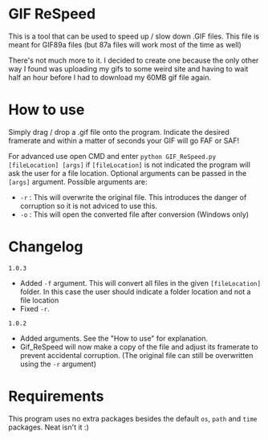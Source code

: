 # GIF ReSpeed
This is a tool that can be used to speed up / slow down .GIF files. This file is meant for GIF89a files (but 87a files will work most of the time as well)

There's not much more to it. I decided to create one because the only other way I found was uploading my gifs to some weird site and having to wait half an hour before I had to download my 60MB gif file again.

# How to use
Simply drag / drop a .gif file onto the program. Indicate the desired framerate and within a matter of seconds your GIF will go FAF or SAF!

For advanced use open CMD and enter `python GIF_ReSpeed.py [fileLocation] [args]` if `[fileLocation]` is not indicated the program will ask the user for a file location. Optional arguments can be passed in the `[args]` argument. Possible arguments are:
- `-r` : This will overwrite the original file. This introduces the danger of corruption so it is not adviced to use this.
- `-o` : This will open the converted file after conversion (Windows only)

# Changelog
`1.0.3`
- Added `-f` argument. This will convert all files in the given `[fileLocation]` folder. In this case the user should indicate a folder location and not a file location
- Fixed `-r`.

`1.0.2`
- Added arguments. See the "How to use" for explanation.
- Gif_ReSpeed will now make a copy of the file and adjust its framerate to prevent accidental corruption. (The original file can still be overwritten using the `-r` argument)

# Requirements
This program uses no extra packages besides the default `os`, `path` and `time` packages. Neat isn't it :)
